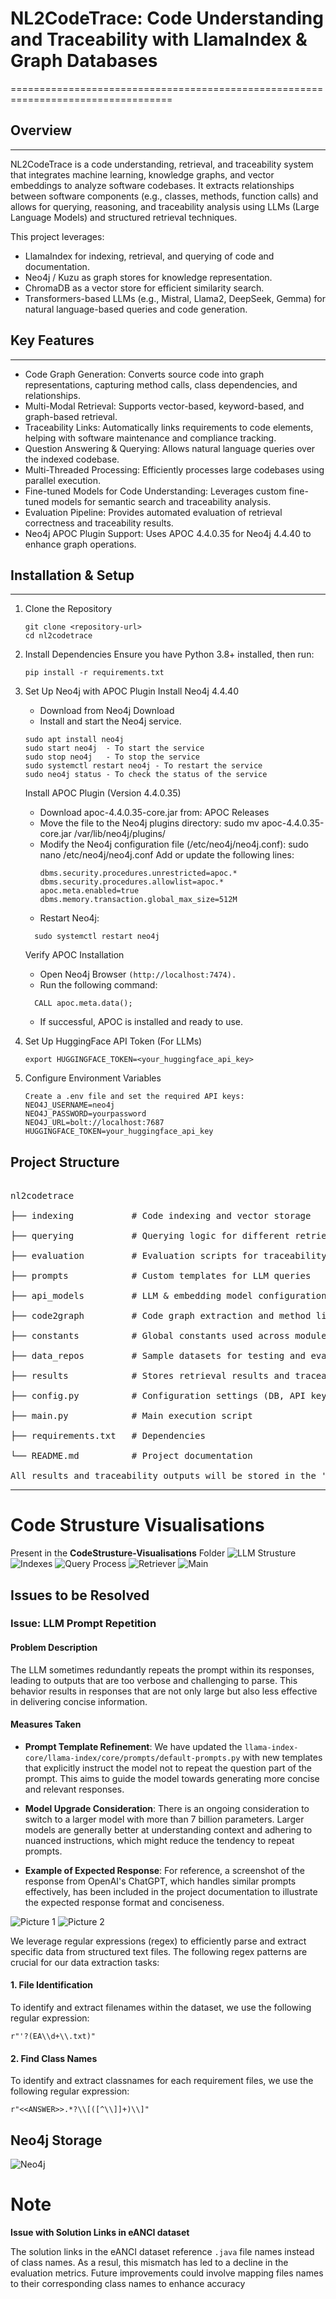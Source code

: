 
# NL2CodeTrace: Code Understanding and Traceability with LlamaIndex & Graph Databases
==================================================================================

## Overview
--------
NL2CodeTrace is a code understanding, retrieval, and traceability system that integrates machine learning, knowledge graphs, 
and vector embeddings to analyze software codebases. It extracts relationships between software components 
(e.g., classes, methods, function calls) and allows for querying, reasoning, and traceability analysis using 
LLMs (Large Language Models) and structured retrieval techniques.

This project leverages:
- LlamaIndex for indexing, retrieval, and querying of code and documentation.
- Neo4j / Kuzu as graph stores for knowledge representation.
- ChromaDB as a vector store for efficient similarity search.
- Transformers-based LLMs (e.g., Mistral, Llama2, DeepSeek, Gemma) for natural language-based queries and code generation.

## Key Features
------------
- Code Graph Generation: Converts source code into graph representations, capturing method calls, class dependencies, and relationships.
- Multi-Modal Retrieval: Supports vector-based, keyword-based, and graph-based retrieval.
- Traceability Links: Automatically links requirements to code elements, helping with software maintenance and compliance tracking.
- Question Answering & Querying: Allows natural language queries over the indexed codebase.
- Multi-Threaded Processing: Efficiently processes large codebases using parallel execution.
- Fine-tuned Models for Code Understanding: Leverages custom fine-tuned models for semantic search and traceability analysis.
- Evaluation Pipeline: Provides automated evaluation of retrieval correctness and traceability results.
- Neo4j APOC Plugin Support: Uses APOC 4.4.0.35 for Neo4j 4.4.40 to enhance graph operations.

## Installation & Setup
---------------------
1. Clone the Repository
   ```
   git clone <repository-url>
   cd nl2codetrace
   ```

2. Install Dependencies
   Ensure you have Python 3.8+ installed, then run:
   ```
   pip install -r requirements.txt
   ```
3. Set Up Neo4j with APOC Plugin
   Install Neo4j 4.4.40
   - Download from Neo4j Download
   - Install and start the Neo4j service.
   ```
   sudo apt install neo4j
   sudo start neo4j  - To start the service
   sudo stop neo4j   - To stop the service
   sudo systemctl restart neo4j - To restart the service
   sudo neo4j status - To check the status of the service
   ```

   Install APOC Plugin (Version 4.4.0.35)
   - Download apoc-4.4.0.35-core.jar from: APOC Releases
   - Move the file to the Neo4j plugins directory:
     sudo mv apoc-4.4.0.35-core.jar /var/lib/neo4j/plugins/
   - Modify the Neo4j configuration file (/etc/neo4j/neo4j.conf):
     sudo nano /etc/neo4j/neo4j.conf
     Add or update the following lines:
     ```
     dbms.security.procedures.unrestricted=apoc.*
     dbms.security.procedures.allowlist=apoc.*
     apoc.meta.enabled=true
     dbms.memory.transaction.global_max_size=512M
     ```
   - Restart Neo4j:
   ```
     sudo systemctl restart neo4j
   ```
   Verify APOC Installation
   - Open Neo4j Browser ```(http://localhost:7474).```
   - Run the following command:
   ```
     CALL apoc.meta.data();
   ```
   - If successful, APOC is installed and ready to use.

4. Set Up HuggingFace API Token (For LLMs)
   ```
   export HUGGINGFACE_TOKEN=<your_huggingface_api_key>
   ```

5. Configure Environment Variables
   ```
   Create a .env file and set the required API keys:
   NEO4J_USERNAME=neo4j
   NEO4J_PASSWORD=yourpassword
   NEO4J_URL=bolt://localhost:7687
   HUGGINGFACE_TOKEN=your_huggingface_api_key
   ```

Project Structure
-----------------
<pre>

nl2codetrace 

├── indexing           # Code indexing and vector storage

├── querying           # Querying logic for different retrieval types

├── evaluation         # Evaluation scripts for traceability accuracy

├── prompts            # Custom templates for LLM queries

├── api_models         # LLM & embedding model configuration

├── code2graph         # Code graph extraction and method linking

├── constants          # Global constants used across modules

├── data_repos         # Sample datasets for testing and evaluation

├── results            # Stores retrieval results and traceability links

├── config.py          # Configuration settings (DB, API keys)

├── main.py            # Main execution script

├── requirements.txt   # Dependencies

└── README.md          # Project documentation

All results and traceability outputs will be stored in the 'results/' folder.
</pre>
---------------------------------------------------

# Code Strusture Visualisations
Present in the **CodeStrusture-Visualisations** Folder
![LLM Strusture](./CodeStructure-Visualisations/api-models.png)
![Indexes](./CodeStructure-Visualisations/indices.png)
![Query Process](./CodeStructure-Visualisations/querying.png)
![Retriever](./CodeStructure-Visualisations/retriever.png)
![Main](./CodeStructure-Visualisations/run_v2.png)



## Issues to be Resolved

### Issue: LLM Prompt Repetition

#### Problem Description
The LLM sometimes redundantly repeats the prompt within its responses, leading to outputs that are too verbose and challenging to parse. This behavior results in responses that are not only large but also less effective in delivering concise information.

#### Measures Taken
- **Prompt Template Refinement**: We have updated the `llama-index-core/llama-index/core/prompts/default-prompts.py` with new templates that explicitly instruct the model not to repeat the question part of the prompt. This aims to guide the model towards generating more concise and relevant responses.

- **Model Upgrade Consideration**: There is an ongoing consideration to switch to a larger model with more than 7 billion parameters. Larger models are generally better at understanding context and adhering to nuanced instructions, which might reduce the tendency to repeat prompts.

- **Example of Expected Response**: For reference, a screenshot of the response from OpenAI's ChatGPT, which handles similar prompts effectively, has been included in the project documentation to illustrate the expected response format and conciseness.

![Picture 1](<./Response1.png>) ![Picture 2](<./Response2.png>)


We leverage regular expressions (regex) to efficiently parse and extract specific data from structured text files. The following regex patterns are crucial for our data extraction tasks:

#### 1. File Identification
To identify and extract filenames within the dataset, we use the following regular expression:
```regex
r"'?(EA\\d+\\.txt)"
```

#### 2. Find Class Names
To identify and extract classnames for each requirement files, we use the following regular expression:
```regex
r"<<ANSWER>>.*?\\[([^\\]]+)\\]"
```

## Neo4j Storage

![Neo4j](./neo4j.png)


# Note

**Issue with Solution Links in eANCI dataset**

The solution links in the eANCI dataset reference ```.java``` file names instead of class names. As a resul, this mismatch has led to a decline in the evaluation metrics. Future improvements could involve mapping files names to their corresponding class names to enhance accuracy
